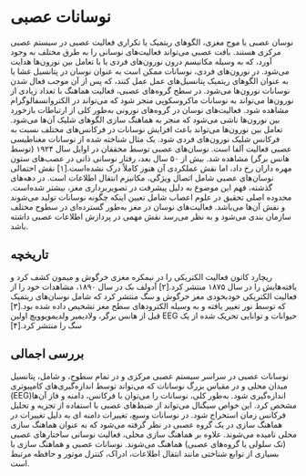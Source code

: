 
# نوسانات عصبی
نوسان عصبی یا موج مغزی، الگوهای ریتمیک یا تکراری فعالیت عصبی در سیستم عصبی مرکزی هستند. بافت عصبی می‌تواند فعالیت‌های نوسانی را به طرق مختلف به وجود آورد، که به وسیله مکانیسم درون نورون‌های فردی یا با تعامل بین نورون‌ها هدایت می‌شود. در نورون‌های فردی، نوسانات ممکن است به عنوان نوسان در پتانسیل غشا یا به عنوان الگوهای ریتمیک پتانسیل‌های عمل عمل کنند، که پس از آن موجب فعال شدن نوسانات نورون‌ها می‌شود. در سطح گروه‌های عصبی، فعالیت هماهنگ با تعداد زیادی از نورون‌ها می‌تواند به نوسانات ماکروسکوپی منجر شود که می‌تواند در الکتروانسفالوگرام مشاهده شود. فعالیت‌های نوسان در گروه‌های نورونی به‌طور کلی از ارتباطات بازخورد بین نورون‌ها ناشی می‌شود که منجر به هماهنگ سازی الگوهای شلیک آن‌ها می‌شود. تعامل بین نورون‌ها می‌تواند باعث افزایش نوسانات در فرکانس‌های مختلف نسبت به فرکانس شلیک نورون‌های فردی شود. یک مثال شناخته شده از نوسانات مغناطیسی عصبی فعالیت آلفا است. نوسان‌های عصبی توسط محققان در اوایل سال ۱۹۲۴ (توسط هانس برگر) مشاهده شد. بیش از ۵۰ سال بعد، رفتار نوسانی ذاتی در عصب‌های ستون مهره داران رخ داد، اما نقش عملکردی آن هنوز کاملاً درک نشده‌است.[۱] نقش احتمالی نوسان‌های عصبی شامل اتصال ویژگی، مکانیزم انتقال اطلاعات است. در دهه‌های گذشته، فهم این موضوع به دلیل پیشرفت در تصویربرداری مغز، بیشتر شده‌است. محدوده اصلی تحقیق در علوم اعصاب شامل تعیین اینکه چگونه نوسانات تولید می‌شوند و نقش آن‌ها می‌باشد. فعالیت‌های نوسان در مغز به‌طور گسترده‌ای در سطوح مختلف سازمان بندی می‌شود و به نظر می‌رسد نقش مهمی در پردازش اطلاعات عصبی داشته باشد.

## تاریخچه
ریچارد کاتون فعالیت الکتریکی را در نیمکره مغزی خرگوش و میمون کشف کرد و یافته‌هایش را در سال ۱۸۷۵ منتشر کرد.[۲] آدولف بک در سال ۱۸۹۰، مشاهدات خود را از فعالیت الکتریکی خودبخودی مغز خرگوش و سگ منتشر کرد که شامل نوسان‌های ریتمیک که توسط نور تغییر یافته و به وسیله الکترودهای سطح مغز تشخیص داده شده بود.[۳] قبل از هانس برگر، ولادیمیر ولدیمویوویچ اولین EEG حیوانات و توانایی تحریک شده از یک سگ را منتشر کرد.[۴]

## بررسی اجمالی
نوسانات عصبی در سراسر سیستم عصبی مرکزی و در تمام سطوح، و شامل، پتانسیل میدان محلی و در مقیاس بزرگ نوسانات که می‌تواند توسط اندازه‌گیری‌های کامپیوتری (EEG)اندازه‌گیری شود. به‌طور کلی، نوسانات را می‌توان با فرکانس، دامنه و فاز آن‌ها مشخص کرد. این خواص سیگنال می‌تواند از ضبط‌های عصبی با استفاده از تجزیه و تحلیل فرکانس زمان استخراج شود. در نوسانات وسیع، تغییرات دامنه ای به دلیل تغییرات در هماهنگ سازی در یک گروه عصبی در نظر گرفته می‌شود که به عنوان هماهنگ سازی محلی نامیده می‌شوند. علاوه بر هماهنگ سازی محلی، فعالیت نوسانی ساختارهای عصبی (تک سلولی یا گروه‌های عصبی) هماهنگ می‌شوند. نوسانات عصبی و هماهنگ سازی با بسیاری از توابع شناختی مانند انتقال اطلاعات، ادراک، کنترل موتور و حافظه مرتبط است.